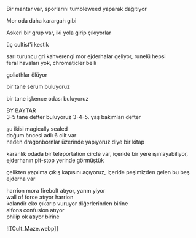 Bir mantar var, sporlarını tumbleweed yaparak dağıtıyor  
  
  
Mor oda daha karargah gibi  
  
Askeri bir grup var, iki yola girip çıkıyorlar  
  
  
  
üç cultist'i kestik  
  
sarı turuncu gri kahverengi mor ejderhalar geliyor, runelü hepsi  
feral havaları yok, chromaticler belli  
  
  
goliathlar ölüyor  
  
bir tane serum buluyoruz  
  
bir tane işkence odası buluyoruz  
  
  
  
  
BY BAYTAR  
3-5 tane defter buluyoruz 3-4-5. yaş bakımları defter  
  
şu ikisi magically sealed  
doğum öncesi adlı 6 cilt var  
neden dragonbornlar üzerinde yapıyoruz diye bir kitap  
  
  
  
  
  
karanlık odada bir teleportation circle var, içeride bir yere ışınlayabiliyor, ejderhanın pit-stop yerinde görmüştük  
  
  
çelikten yapılma çıkış kapısını açıyoruz, içeride peşimizden gelen bu beş ejderha var  
  
  
  
harrion mora firebolt atıyor, yarım yiyor  
wall of force atıyor harrion  
kolandir eko çıkarıp vuruyor diğerlerinden birine  
alfons confusion atıyor  
philip ok atıyor birine  
  
![[Cult_Maze.webp]]
